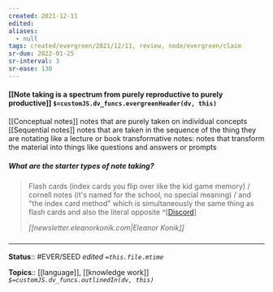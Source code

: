 ```yaml
---
created: 2021-12-11 
edited: 
aliases:
  - null
tags: created/evergreen/2021/12/11, review, node/evergreen/claim
sr-due: 2022-01-25
sr-interval: 3
sr-ease: 130
---
```


#### [[Note taking is a spectrum from purely reproductive to purely productive]] `$=customJS.dv_funcs.evergreenHeader(dv, this)`

[[Conceptual notes]] notes that are purely taken on individual concepts
[[Sequential notes]] notes that are taken in the sequence of the thing they are notating like a lecture or book
transformative notes: notes that transform the material into things like questions and answers or prompts

##### What are the starter types of note taking?
> Flash cards (index cards you flip over like the kid game memory) / cornell notes (it's named for the school, no special meaning) / and "the index card method" which is simultaneously the same thing as flash cards and also the literal opposite
^[[Discord](https://discord.com/channels/686053708261228577/918684738565328977/918694550485217291)]
> 
> <cite>[[newsletter.eleanorkonik.com|Eleanor Konik]]</cite>

    
### <hr class="footnote"/>

**Status**:: #EVER/SEED 
*edited `=this.file.mtime`*

**Topics**::  [[language]], [[knowledge work]]
*`$=customJS.dv_funcs.outlinedIn(dv, this)`*
